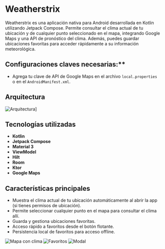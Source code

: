 # Weatherstrix

Weatherstrix es una aplicación nativa para Android desarrollada en Kotlin utilizando Jetpack Compose. Permite consultar el clima actual de tu ubicación y de cualquier punto seleccionado en el mapa, integrando Google Maps y una API de pronóstico del clima. Además, puedes guardar ubicaciones favoritas para acceder rápidamente a su información meteorológica.

 ## Configuraciones claves necesarias:**
- Agrega tu clave de API de Google Maps en el archivo `local.properties` o en el `AndroidManifest.xml`.

## Arquitectura
![Arquitectura](screenshots/Architecture.png)]

## Tecnologías utilizadas
- **Kotlin**
- **Jetpack Compose** 
- **Material 3** 
- **ViewModel** 
- **Hilt** 
- **Room** 
- **Ktor** 
- **Google Maps** 

## Características principales
- Muestra el clima actual de tu ubicación automáticamente al abrir la app (si tienes permisos de ubicación).
- Permite seleccionar cualquier punto en el mapa para consultar el clima allí.
- Guarda y gestiona ubicaciones favoritas.
- Acceso rápido a favoritos desde el botón flotante.
- Persistencia local de favoritos para acceso offline.

![Mapa con clima](screenshots/map.png)
![Favoritos](screenshots/fav.png)
![Modal](screenshots/modal.png)

